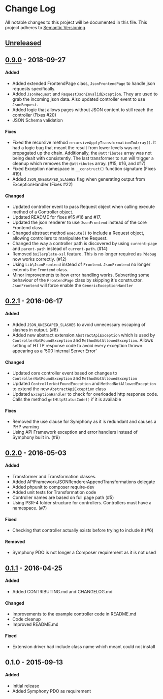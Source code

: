 # Change Log
All notable changes to this project will be documented in this file.
This project adheres to [Semantic Versioning](http://semver.org/).

## [Unreleased]

## [0.9.0] - 2018-09-27
#### Added
* Added extended FrontendPage class, `JsonFrontendPage` to handle json requests specifically.
* Added `JsonRequest` and `RequestJsonInvalidException`. They are used to grab the incoming json data. Also updated controller event to use `JsonRequest`.
* Added logic that allows pages without JSON content to still reach the controller (Fixes #20)
* JSON Schema validation

#### Fixes
* Fixed the recursive method `recursiveApplyTransformationToArray()`. It had a logic bug that meant the result from lower levels was not propagated up the chain. Additionally, the `@attributes` array was not being dealt with consistently. The last transformer to run will trigger a cleanup which removes the `@attributes` array. (#15, #16, and #17)
* Fixed Exception namespace in `__construct()` function signature (Fixes #19).
* Added `JSON_UNESCAPED_SLASHES` flag when generating output from ExceptionHandler (Fixes #22)

#### Changed
* Updated controller event to pass Request object when calling execute method of a Controller object.
* Updated README for fixes #15 #16 and #17.
* Updated the json renderer to use `JsonFrontend` instead of the core Frontend class.
* Changed abstract method `execute()` to include a Request object, allowing controllers to manipulate the Request.
* Changed the way a controller path is discovered by using `current-page` and `parent-path` instead of `current-path`. (#14)
* Removed `boilerplate-xsl` feature. This is no longer required as `?debug` now works correctly. (#12)
* Using `Lib\JsonFrontend` instead of `Frontend`. `JsonFrontend` no longer extends the `Frontend` class.
* Minor improvements to how error handling works. Subverting some behaviour of the `FrontendPage` class by skipping it's constructor. `JsonFrontend` will force enable the `GenericExceptionHandler`

## [0.2.1] - 2016-06-17
#### Added
- Added `JSON_UNESCAPED_SLASHES` to avoid unnecessary escaping of slashes in output. (#8)
- Added new abstract extension `AbstractApiException` which is used by `ControllerNotFoundException` and `MethodNotAllowedException`. Allows setting of HTTP response code to avoid every exception thrown appearing as a '500 Internal Server Error'

#### Changed
- Updated core controller event based on changes to `ControllerNotFoundException` and `MethodNotAllowedException`
- Updated `ControllerNotFoundException` and `MethodNotAllowedException` to extend the new `AbstractApiException` class
- Updated `ExceptionHandler` to check for overloaded http response code. Calls the method `getHttpStatusCode()` if it is available

#### Fixes
- Removed the use clause for Symphony as it is redundant and causes a PHP warning
- Using API Framework exception and error handlers instead of Symphony built in. (#9)

## [0.2.0] - 2016-05-03
#### Added
- Transformer and Transformation classes.
- Added APIFrameworkJSONRendererAppendTransformations delegate
- Added phpunit to composer require-dev
- Added unit tests for Transformation code
- Controller names are based on full page path (#5)
- Using PSR-4 folder structure for controllers. Controllers must have a namespace. (#7)

#### Fixed
- Checking that controller actually exists before trying to include it (#6)

#### Removed
- Symphony PDO is not longer a Composer requirement as it is not used

## [0.1.1] - 2016-04-25
#### Added
- Added CONTRIBUTING.md and CHANGELOG.md

#### Changed
- Improvements to the example controller code in README.md
- Code cleanup
- Improved README.md

#### Fixed
- Extension driver had include class name which meant could not install

## 0.1.0 - 2015-09-13
#### Added
- Initial release
- Added Symphony PDO as requirement

[Unreleased]: https://github.com/pointybeard/api_framework/compare/v0.2.1...integration
[0.9.0]: https://github.com/pointybeard/api_framework/compare/v0.2.1...v0.9.0
[0.2.1]: https://github.com/pointybeard/api_framework/compare/v0.2.0...v0.2.1
[0.2.0]: https://github.com/pointybeard/api_framework/compare/v0.1.1...v0.2.0
[0.1.1]: https://github.com/pointybeard/api_framework/compare/v0.1.0...v0.1.1
